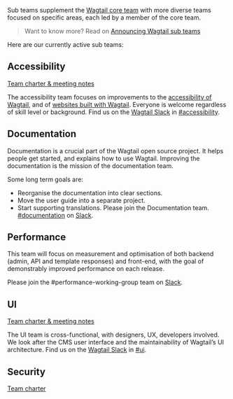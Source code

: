 Sub teams supplement the [Wagtail core team](https://github.com/wagtail/wagtail/wiki/Wagtail-core-team) with more diverse teams focused on specific areas, each led by a member of the core team.

> Want to know more? Read on [Announcing Wagtail sub teams](https://wagtail.io/blog/announcing-wagtail-sub-teams/)

Here are our currently active sub teams:

## Accessibility

[Team charter & meeting notes](https://github.com/wagtail/wagtail/wiki/Accessibility-team)

The accessibility team focuses on improvements to the [accessibility of Wagtail](https://docs.wagtail.io/en/stable/contributing/developing.html#accessibility-targets), and of [websites built with Wagtail](https://docs.wagtail.io/en/latest/advanced_topics/accessibility_considerations.html). Everyone is welcome regardless of skill level or background. Find us on the [Wagtail Slack](https://github.com/wagtail/wagtail/wiki/Slack) in [#accessibility](https://app.slack.com/client/T0K33F93J/CB7L6L5S6).

## Documentation

Documentation is a crucial part of the Wagtail open source project. It helps people get started, and explains how to use Wagtail. Improving the documentation is the mission of the documentation team.

Some long term goals are:

- Reorganise the documentation into clear sections.
- Move the user guide into a separate project.
- Start supporting translations.
Please join the Documentation team. [#documentation](https://app.slack.com/client/T0K33F93J/C0152QK6PC6) on [Slack](https://github.com/wagtail/wagtail/wiki/Slack).

## Performance

This team will focus on measurement and optimisation of both backend (admin, API and template responses) and front-end, with the goal of demonstrably improved performance on each release.

Please join the #performance-working-group team on [Slack](https://github.com/wagtail/wagtail/wiki/Slack).

## UI

[Team charter & meeting notes](https://github.com/wagtail/wagtail/wiki/UI-team)

The UI team is cross-functional, with designers, UX, developers involved. We look after the CMS user interface and the maintainability of Wagtail’s UI architecture. Find us on the [Wagtail Slack](https://github.com/wagtail/wagtail/wiki/Slack) in [#ui](https://app.slack.com/client/T0K33F93J/C0P6APKH9).

## Security

[Team charter](https://github.com/wagtail/wagtail/wiki/Security-team)